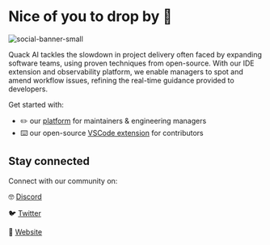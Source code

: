 # Nice of you to drop by :wave:

![social-banner-small](https://github.com/quack-ai/.github/assets/26927750/0786ea77-50d6-4076-93f2-74759549ef53)


Quack AI tackles the slowdown in project delivery often faced by expanding software teams, using proven techniques from open-source. With our IDE extension and observability platform, we enable managers to spot and amend workflow issues, refining the real-time guidance provided to developers.

Get started with:
- ✏️ our [platform](https://app.quackai.com/) for maintainers & engineering managers
- ⌨️ our open-source [VSCode extension](https://marketplace.visualstudio.com/items?itemName=QuackAI.quack-companion) for contributors

## Stay connected

Connect with our community on:

🤓 [Discord](https://discord.gg/E9rY3bVCWd)

🐦 [Twitter](https://twitter.com/quack_ai)

🦆 [Website](https://www.quackai.com/)
